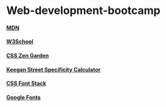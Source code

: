 # Web-development-bootcamp

#### [MDN](https://developer.mozilla.org/en-US/)

#### [W3School](https://www.w3schools.com/)

#### [CSS Zen Garden](http://www.csszengarden.com/)

#### [Keegan Street Specificity Calculator](https://specificity.keegan.st/)

#### [CSS Font Stack](https://www.cssfontstack.com/)

#### [Google Fonts](https://fonts.google.com/)
